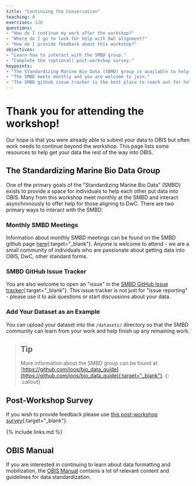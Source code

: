 ```yaml
---
title: "Continuing the Conversation"
teaching: 0
exercises: 120
questions:
- "How do I continue my work after the workshop?"
- "Where do I go to look for help with DwC alignment?"
- "How do I provide feedback about this workshop?"
objectives:
- "Learn how to interact with the SMBD group."
- "Complete the (optional) post-workshop survey."
keypoints:
- "The Standardizing Marine Bio Data (SBMD) group is available to help."
- "The SMBD meets monthly and you are welcome to join."
- "The SMBD github issue tracker is the best place to reach out for help."
---
```


# Thank you for attending the workshop!
Our hope is that you were already able to submit your data to OBIS but often work needs to continue beyond the workshop.
This page lists some resources to help get your data the rest of the way into OBIS.

## The Standardizing Marine Bio Data Group
One of the primary goals of the "Standardizing Marine Bio Data" (SMBD) exists to provide a space for individuals to help each other put data into OBIS.
Many from this workshop meet monthly at the SMBD and interact asynchronously to offer help for those aligning to DwC.
There are two primary ways to interact with the SMBD:

### Monthly SMBD Meetings
Information about monthly SMBD meetings can be found on the SMBD github page [here](https://github.com/ioos/bio_data_guide#-how-to-participate){:target="_blank"}.
Anyone is welcome to attend - we are a small community of individuals who are passionate about getting data into OBIS, DwC, other standard forms.

### SMBD GitHub Issue Tracker
You are also welcome to open an "issue" in the [SMBD GitHub Issue tracker](https://github.com/ioos/bio_data_guide/issues){:target="_blank"}.
This issue tracker is not just for "issue reporting" - please use it to ask questions or start discussions about your data. 

### Add Your Dataset as an Example
You can upload your dataset into the `/datasets/` directory so that the SMBD community can learn from your work and help finish up any remaining work. 

> ## Tip 
> More information about the SMBD group can be found at [https://github.com/ioos/bio_data_guide](https://github.com/ioos/bio_data_guide){:target="_blank"}.
{: .callout}

## Post-Workshop Survey
If you wish to provide feedback please use [this post-workshop survey](https://forms.gle/B5SGBLDePFWfbVCj9){:target="_blank"}.

{% include links.md %}

## OBIS Manual
If you are interested in continuing to learn about data formatting and mobilization, the [OBIS Manual](https://manual.obis.org/) contains a lot of relevant content and guidelines for data standardization.
